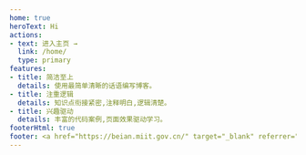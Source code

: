 ```yaml
---
home: true
heroText: Hi
actions:
- text: 进入主页 →
  link: /home/
  type: primary
features:
- title: 简洁至上
  details: 使用最简单清晰的话语编写博客。
- title: 注重逻辑
  details: 知识点衔接紧密,注释明白,逻辑清楚。
- title: 兴趣驱动
  details: 丰富的代码案例,页面效果驱动学习。
footerHtml: true
footer: <a href="https://beian.miit.gov.cn/" target="_blank" referrer="no-referrer" style="color:inherit;font-weight:normal;" >渝ICP备2021010204号</a> | Power by VuePress@2.x
---
```


